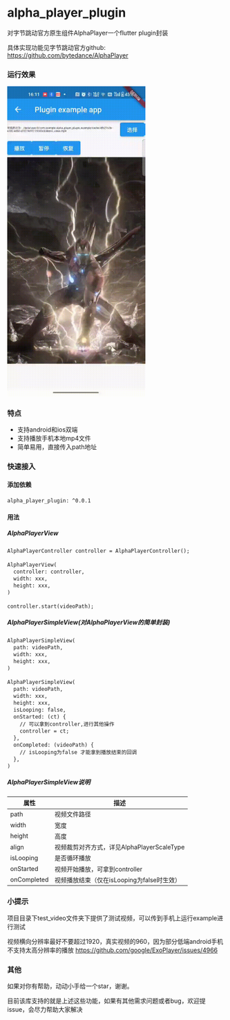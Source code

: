 # alpha_player_plugin
对字节跳动官方原生组件AlphaPlayer一个flutter plugin封装

具体实现功能见字节跳动官方github:
https://github.com/bytedance/AlphaPlayer

### 运行效果

<img src="/demo_show.gif" width=320 />

### 特点
* 支持android和ios双端
* 支持播放手机本地mp4文件
* 简单易用，直接传入path地址

### 快速接入

#### 添加依赖
`alpha_player_plugin: ^0.0.1`

#### 用法
##### AlphaPlayerView
```
AlphaPlayerController controller = AlphaPlayerController();

AlphaPlayerView(
  controller: controller,
  width: xxx,
  height: xxx,
)

controller.start(videoPath);
```
##### AlphaPlayerSimpleView(对AlphaPlayerView的简单封装)

```
AlphaPlayerSimpleView(
  path: videoPath,
  width: xxx,
  height: xxx,
)

AlphaPlayerSimpleView(
  path: videoPath,
  width: xxx,
  height: xxx,
  isLooping: false,
  onStarted: (ct) {
    // 可以拿到controller,进行其他操作
    controller = ct;
  },
  onCompleted: (videoPath) {
    // isLooping为false 才能拿到播放结束的回调
  },
)
```
##### AlphaPlayerSimpleView说明
| 属性        | 描述                                       |
| ----------- | ------------------------------------------ |
| path        | 视频文件路径                               |
| width       | 宽度                                       |
| height      | 高度                                       |
| align       | 视频裁剪对齐方式，详见AlphaPlayerScaleType |
| isLooping   | 是否循环播放                               |
| onStarted   | 视频开始播放，可拿到controller             |
| onCompleted | 视频播放结束（仅在isLooping为false时生效） |

### 小提示
项目目录下test_video文件夹下提供了测试视频，可以传到手机上运行example进行测试


视频横向分辨率最好不要超过1920，真实视频的960，因为部分低端android手机不支持太高分辨率的播放
https://github.com/google/ExoPlayer/issues/4966


### 其他
如果对你有帮助，动动小手给一个star，谢谢。

目前该库支持的就是上述这些功能，如果有其他需求问题或者bug，欢迎提issue，会尽力帮助大家解决
